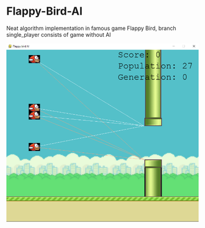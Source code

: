 # Flappy-Bird-AI
Neat algorithm implementation in famous game Flappy Bird, branch single_player consists of game without AI

 ![My Image](readme_imgs/ai_img.png)